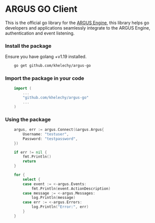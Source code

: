 # ARGUS GO Client 

This is the official go library for the [ARGUS Engine](https://github.com/Khelechy/argus), this library helps go developers and applications seamlessly integrate to the ARGUS Engine, authentication and event listening.

### Install the package 

Ensure you have golang +v1.19 installed. 

```sh
    go get github.com/khelechy/argus-go
```

### Import the package in your code

```go
    import (
        ...
        "github.com/khelechy/argus-go"
        ...
    )
```

### Using the package

```go
    argus, err := argus.Connect(&argus.Argus{
		Username: "testuser",
		Password: "testpassword",
	})

	if err != nil {
		fmt.Println()
		return
	}

	for {
		select {
		case event := <-argus.Events:
			fmt.Println(event.ActionDescription)
		case message := <-argus.Messages:
			log.Println(message)
		case err := <-argus.Errors:
			log.Println("Error:", err)
		}
	}
```